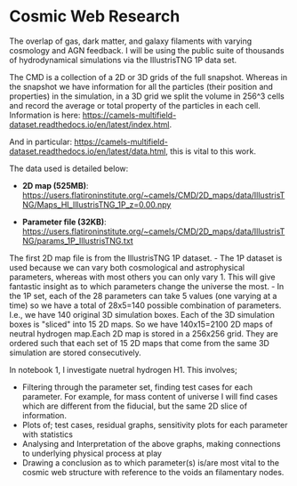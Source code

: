 # Cosmic Web Research
The overlap of gas, dark matter, and galaxy filaments with varying cosmology and AGN feedback. I will be using the public suite of thousands of hydrodynamical simulations via the IllustrisTNG 1P data set.

The CMD is a collection of a 2D or 3D grids of the full snapshot. Whereas in the snapshot we have information for all the particles (their position and properties) in the simulation, in a 3D grid we split the volume in 256^3 cells and record the average or total property of the particles in each cell. Information is here: https://camels-multifield-dataset.readthedocs.io/en/latest/index.html. 

And in particular: https://camels-multifield-dataset.readthedocs.io/en/latest/data.html, this is vital to this work.

The data used is detailed below:

 * **2D map (525MB)**: https://users.flatironinstitute.org/~camels/CMD/2D_maps/data/IllustrisTNG/Maps_HI_IllustrisTNG_1P_z=0.00.npy

 * **Parameter file (32KB)**: https://users.flatironinstitute.org/~camels/CMD/2D_maps/data/IllustrisTNG/params_1P_IllustrisTNG.txt

 The first 2D map file is from the IllustrisTNG 1P dataset.
        - The 1P dataset is used because we can vary both cosmological and astrophysical parameters, whereas with most others you can only vary 1. This will give fantastic insight as to which parameters change the universe the most.
        - In the 1P set, each of the 28 parameters can take 5 values (one varying at a time) so we have a total of 28x5=140 possible combination of parameters. I.e., we have 140 original 3D simulation boxes.
        Each of the 3D simulation boxes is "sliced" into 15 2D maps. So we have 140x15=2100 2D maps of neutral hydrogen map.Each 2D map is stored in a 256x256 grid.
        They are ordered such that each set of 15 2D maps that come from the same 3D simulation are stored consecutively. 

In notebook 1, I investigate nuetral hydrogen H1. 
This involves;
 - Filtering through the parameter set, finding test cases for each parameter. For example, for mass content of universe I will find cases which are different from the fiducial, but the same 2D slice of information.
 - Plots of; test cases, residual graphs, sensitivity plots for each parameter with statistics
 - Analysing and Interpretation of the above graphs, making connections to underlying physical process at play
 - Drawing a conclusion as to which parameter(s) is/are most vital to the cosmic web structure with reference to the voids an filamentary nodes.
